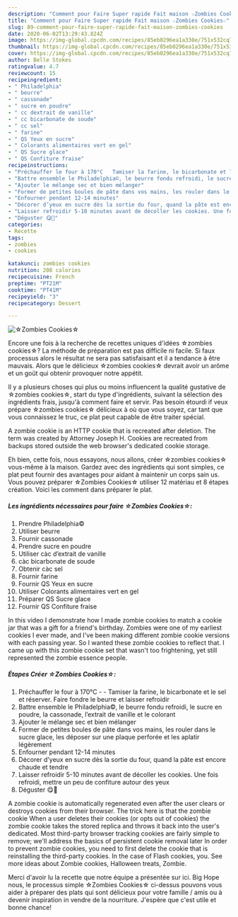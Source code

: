 ```yaml
---
description: "Comment pour Faire Super rapide Fait maison ☆Zombies Cookies☆"
title: "Comment pour Faire Super rapide Fait maison ☆Zombies Cookies☆"
slug: 89-comment-pour-faire-super-rapide-fait-maison-zombies-cookies
date: 2020-06-02T13:29:43.824Z
image: https://img-global.cpcdn.com/recipes/85eb0296ea1a330e/751x532cq70/☆zombies-cookies☆-photo-principale-de-la-recette.jpg
thumbnail: https://img-global.cpcdn.com/recipes/85eb0296ea1a330e/751x532cq70/☆zombies-cookies☆-photo-principale-de-la-recette.jpg
cover: https://img-global.cpcdn.com/recipes/85eb0296ea1a330e/751x532cq70/☆zombies-cookies☆-photo-principale-de-la-recette.jpg
author: Belle Stokes
ratingvalue: 4.7
reviewcount: 15
recipeingredient:
- " Philadelphia"
- " beurre"
- " cassonade"
- " sucre en poudre"
- " cc dextrait de vanille"
- " cc bicarbonate de soude"
- " cc sel"
- " farine"
- " QS Yeux en sucre"
- " Colorants alimentaires vert en gel"
- " QS Sucre glace"
- " QS Confiture fraise"
recipeinstructions:
- "Préchauffer le four à 170°C   Tamiser la farine, le bicarbonate et le sel et réserver. Faire fondre le beurre et laisser refroidir"
- "Battre ensemble le Philadelphia©, le beurre fondu refroidi, le sucre en poudre, la cassonade, l’extrait de vanille et le colorant"
- "Ajouter le mélange sec et bien mélanger"
- "Former de petites boules de pâte dans vos mains, les rouler dans le sucre glace, les déposer sur une plaque perforée et les aplatir légèrement"
- "Enfourner pendant 12-14 minutes"
- "Décorer d’yeux en sucre dès la sortie du four, quand la pâte est encore chaude et tendre"
- "Laisser refroidir 5-10 minutes avant de décoller les cookies. Une fois refroidi, mettre un peu de confiture autour des yeux"
- "Déguster 😋🎃"
categories:
- Recette
tags:
- zombies
- cookies

katakunci: zombies cookies 
nutrition: 208 calories
recipecuisine: French
preptime: "PT21M"
cooktime: "PT41M"
recipeyield: "3"
recipecategory: Dessert

---
```



![☆Zombies Cookies☆](https://img-global.cpcdn.com/recipes/85eb0296ea1a330e/751x532cq70/☆zombies-cookies☆-photo-principale-de-la-recette.jpg)

Encore une fois à la recherche de recettes uniques d'idées ☆zombies cookies☆? La méthode de préparation est pas difficile ni facile. Si faux processus alors le résultat ne sera pas satisfaisant et il a tendance à être mauvais. Alors que le délicieux ☆zombies cookies☆ devrait avoir un arôme et un goût qui obtenir provoquer notre appétit.

Il y a plusieurs choses qui plus ou moins influencent la qualité gustative de ☆zombies cookies☆, start du type d'ingrédients, suivant la sélection des ingrédients frais, jusqu'à comment faire et servir. Pas besoin étourdi if veux prépare ☆zombies cookies☆ délicieux à où que vous soyez, car tant que vous connaissez le truc, ce plat peut capable de être traiter spécial.

A zombie cookie is an HTTP cookie that is recreated after deletion. The term was created by Attorney Joseph H. Cookies are recreated from backups stored outside the web browser&#39;s dedicated cookie storage.


Eh bien, cette fois, nous essayons, nous allons, créer ☆zombies cookies☆ vous-même à la maison. Gardez avec des ingrédients qui sont simples, ce plat peut fournir des avantages pour aidant à maintenir un corps sain us. Vous pouvez préparer ☆Zombies Cookies☆ utiliser 12 matériau et 8 étapes création. Voici les comment dans préparer le plat.

<!--inarticleads1-->

##### Les ingrédients nécessaires pour faire ☆Zombies Cookies☆:

1. Prendre  Philadelphia©
1. Utiliser  beurre
1. Fournir  cassonade
1. Prendre  sucre en poudre
1. Utiliser  càc d’extrait de vanille
1.   càc bicarbonate de soude
1. Obtenir  càc sel
1. Fournir  farine
1. Fournir  QS Yeux en sucre
1. Utiliser  Colorants alimentaires vert en gel
1. Préparer  QS Sucre glace
1. Fournir  QS Confiture fraise


In this video I demonstrate how I made zombie cookies to match a cookie jar that was a gift for a friend&#39;s birthday. Zombies were one of my earliest cookies I ever made, and I&#39;ve been making different zombie cookie versions with each passing year. So I wanted these zombie cookies to reflect that. I came up with this zombie cookie set that wasn&#39;t too frightening, yet still represented the zombie essence people. 

<!--inarticleads2-->

##### Étapes Créer ☆Zombies Cookies☆:

1. Préchauffer le four à 170°C  -  - Tamiser la farine, le bicarbonate et le sel et réserver. Faire fondre le beurre et laisser refroidir
1. Battre ensemble le Philadelphia©, le beurre fondu refroidi, le sucre en poudre, la cassonade, l’extrait de vanille et le colorant
1. Ajouter le mélange sec et bien mélanger
1. Former de petites boules de pâte dans vos mains, les rouler dans le sucre glace, les déposer sur une plaque perforée et les aplatir légèrement
1. Enfourner pendant 12-14 minutes
1. Décorer d’yeux en sucre dès la sortie du four, quand la pâte est encore chaude et tendre
1. Laisser refroidir 5-10 minutes avant de décoller les cookies. Une fois refroidi, mettre un peu de confiture autour des yeux
1. Déguster 😋🎃


A zombie cookie is automatically regenerated even after the user clears or destroys cookies from their browser. The trick here is that the zombie cookie When a user deletes their cookies (or opts out of cookies) the zombie cookie takes the stored replica and throws it back into the user&#39;s dedicated. Most third-party browser tracking cookies are fairly simple to remove; we&#39;ll address the basics of persistent cookie removal later In order to prevent zombie cookies, you need to first delete the cookie that is reinstalling the third-party cookies. In the case of Flash cookies, you. See more ideas about Zombie cookies, Halloween treats, Zombie. 


Merci d'avoir lu la recette que notre équipe a présentée sur ici. Big Hope nous, le processus simple ☆Zombies Cookies☆ ci-dessus pouvons vous aider à préparer des plats qui sont délicieux pour votre famille / amis ou à devenir inspiration in vendre de la nourriture. J'espère que c'est utile et bonne chance!
